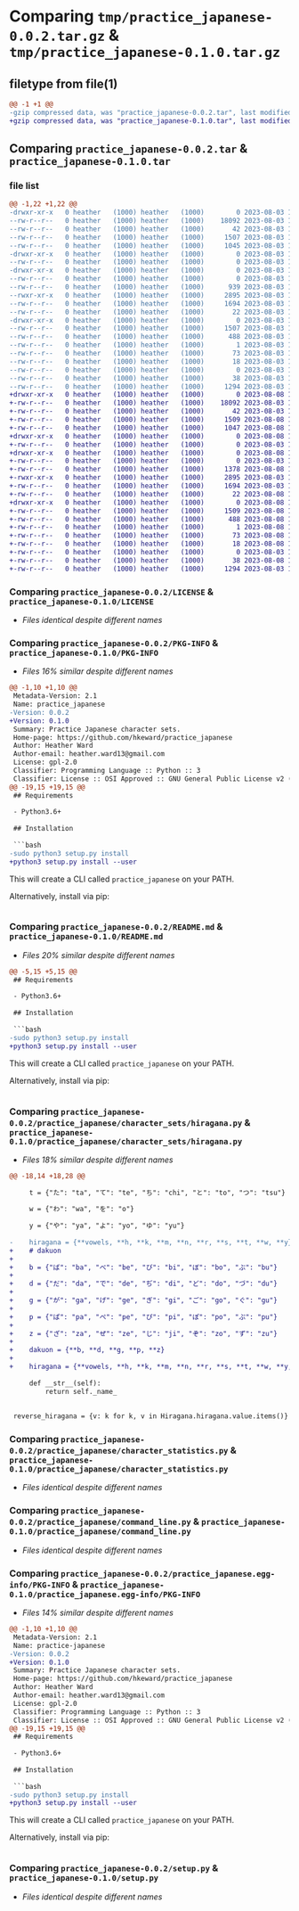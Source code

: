 # Comparing `tmp/practice_japanese-0.0.2.tar.gz` & `tmp/practice_japanese-0.1.0.tar.gz`

## filetype from file(1)

```diff
@@ -1 +1 @@
-gzip compressed data, was "practice_japanese-0.0.2.tar", last modified: Thu Aug  3 13:52:01 2023, max compression
+gzip compressed data, was "practice_japanese-0.1.0.tar", last modified: Tue Aug  8 12:39:00 2023, max compression
```

## Comparing `practice_japanese-0.0.2.tar` & `practice_japanese-0.1.0.tar`

### file list

```diff
@@ -1,22 +1,22 @@
-drwxr-xr-x   0 heather   (1000) heather   (1000)        0 2023-08-03 13:52:01.095422 practice_japanese-0.0.2/
--rw-r--r--   0 heather   (1000) heather   (1000)    18092 2023-08-03 13:07:05.000000 practice_japanese-0.0.2/LICENSE
--rw-r--r--   0 heather   (1000) heather   (1000)       42 2023-08-03 13:44:43.000000 practice_japanese-0.0.2/MANIFEST.in
--rw-r--r--   0 heather   (1000) heather   (1000)     1507 2023-08-03 13:52:01.095422 practice_japanese-0.0.2/PKG-INFO
--rw-r--r--   0 heather   (1000) heather   (1000)     1045 2023-08-03 13:35:58.000000 practice_japanese-0.0.2/README.md
-drwxr-xr-x   0 heather   (1000) heather   (1000)        0 2023-08-03 13:52:01.095422 practice_japanese-0.0.2/practice_japanese/
--rw-r--r--   0 heather   (1000) heather   (1000)        0 2023-08-03 13:07:41.000000 practice_japanese-0.0.2/practice_japanese/__init__.py
-drwxr-xr-x   0 heather   (1000) heather   (1000)        0 2023-08-03 13:52:01.095422 practice_japanese-0.0.2/practice_japanese/character_sets/
--rw-r--r--   0 heather   (1000) heather   (1000)        0 2023-08-03 13:07:41.000000 practice_japanese-0.0.2/practice_japanese/character_sets/__init__.py
--rw-r--r--   0 heather   (1000) heather   (1000)      939 2023-08-03 13:14:07.000000 practice_japanese-0.0.2/practice_japanese/character_sets/hiragana.py
--rwxr-xr-x   0 heather   (1000) heather   (1000)     2895 2023-08-03 13:11:11.000000 practice_japanese-0.0.2/practice_japanese/character_statistics.py
--rw-r--r--   0 heather   (1000) heather   (1000)     1694 2023-08-03 13:50:05.000000 practice_japanese-0.0.2/practice_japanese/command_line.py
--rw-r--r--   0 heather   (1000) heather   (1000)       22 2023-08-03 13:51:06.000000 practice_japanese-0.0.2/practice_japanese/version.py
-drwxr-xr-x   0 heather   (1000) heather   (1000)        0 2023-08-03 13:52:01.095422 practice_japanese-0.0.2/practice_japanese.egg-info/
--rw-r--r--   0 heather   (1000) heather   (1000)     1507 2023-08-03 13:52:01.000000 practice_japanese-0.0.2/practice_japanese.egg-info/PKG-INFO
--rw-r--r--   0 heather   (1000) heather   (1000)      488 2023-08-03 13:52:01.000000 practice_japanese-0.0.2/practice_japanese.egg-info/SOURCES.txt
--rw-r--r--   0 heather   (1000) heather   (1000)        1 2023-08-03 13:52:01.000000 practice_japanese-0.0.2/practice_japanese.egg-info/dependency_links.txt
--rw-r--r--   0 heather   (1000) heather   (1000)       73 2023-08-03 13:52:01.000000 practice_japanese-0.0.2/practice_japanese.egg-info/entry_points.txt
--rw-r--r--   0 heather   (1000) heather   (1000)       18 2023-08-03 13:52:01.000000 practice_japanese-0.0.2/practice_japanese.egg-info/top_level.txt
--rw-r--r--   0 heather   (1000) heather   (1000)        0 2023-08-03 13:43:25.000000 practice_japanese-0.0.2/requirements.txt
--rw-r--r--   0 heather   (1000) heather   (1000)       38 2023-08-03 13:52:01.095422 practice_japanese-0.0.2/setup.cfg
--rw-r--r--   0 heather   (1000) heather   (1000)     1294 2023-08-03 13:44:04.000000 practice_japanese-0.0.2/setup.py
+drwxr-xr-x   0 heather   (1000) heather   (1000)        0 2023-08-08 12:39:00.457477 practice_japanese-0.1.0/
+-rw-r--r--   0 heather   (1000) heather   (1000)    18092 2023-08-03 13:07:05.000000 practice_japanese-0.1.0/LICENSE
+-rw-r--r--   0 heather   (1000) heather   (1000)       42 2023-08-03 13:44:43.000000 practice_japanese-0.1.0/MANIFEST.in
+-rw-r--r--   0 heather   (1000) heather   (1000)     1509 2023-08-08 12:39:00.457477 practice_japanese-0.1.0/PKG-INFO
+-rw-r--r--   0 heather   (1000) heather   (1000)     1047 2023-08-08 12:36:17.000000 practice_japanese-0.1.0/README.md
+drwxr-xr-x   0 heather   (1000) heather   (1000)        0 2023-08-08 12:39:00.453477 practice_japanese-0.1.0/practice_japanese/
+-rw-r--r--   0 heather   (1000) heather   (1000)        0 2023-08-03 13:07:41.000000 practice_japanese-0.1.0/practice_japanese/__init__.py
+drwxr-xr-x   0 heather   (1000) heather   (1000)        0 2023-08-08 12:39:00.457477 practice_japanese-0.1.0/practice_japanese/character_sets/
+-rw-r--r--   0 heather   (1000) heather   (1000)        0 2023-08-03 13:07:41.000000 practice_japanese-0.1.0/practice_japanese/character_sets/__init__.py
+-rw-r--r--   0 heather   (1000) heather   (1000)     1378 2023-08-08 12:37:18.000000 practice_japanese-0.1.0/practice_japanese/character_sets/hiragana.py
+-rwxr-xr-x   0 heather   (1000) heather   (1000)     2895 2023-08-03 13:11:11.000000 practice_japanese-0.1.0/practice_japanese/character_statistics.py
+-rw-r--r--   0 heather   (1000) heather   (1000)     1694 2023-08-03 13:50:05.000000 practice_japanese-0.1.0/practice_japanese/command_line.py
+-rw-r--r--   0 heather   (1000) heather   (1000)       22 2023-08-08 12:37:18.000000 practice_japanese-0.1.0/practice_japanese/version.py
+drwxr-xr-x   0 heather   (1000) heather   (1000)        0 2023-08-08 12:39:00.457477 practice_japanese-0.1.0/practice_japanese.egg-info/
+-rw-r--r--   0 heather   (1000) heather   (1000)     1509 2023-08-08 12:39:00.000000 practice_japanese-0.1.0/practice_japanese.egg-info/PKG-INFO
+-rw-r--r--   0 heather   (1000) heather   (1000)      488 2023-08-08 12:39:00.000000 practice_japanese-0.1.0/practice_japanese.egg-info/SOURCES.txt
+-rw-r--r--   0 heather   (1000) heather   (1000)        1 2023-08-08 12:39:00.000000 practice_japanese-0.1.0/practice_japanese.egg-info/dependency_links.txt
+-rw-r--r--   0 heather   (1000) heather   (1000)       73 2023-08-08 12:39:00.000000 practice_japanese-0.1.0/practice_japanese.egg-info/entry_points.txt
+-rw-r--r--   0 heather   (1000) heather   (1000)       18 2023-08-08 12:39:00.000000 practice_japanese-0.1.0/practice_japanese.egg-info/top_level.txt
+-rw-r--r--   0 heather   (1000) heather   (1000)        0 2023-08-03 13:43:25.000000 practice_japanese-0.1.0/requirements.txt
+-rw-r--r--   0 heather   (1000) heather   (1000)       38 2023-08-08 12:39:00.457477 practice_japanese-0.1.0/setup.cfg
+-rw-r--r--   0 heather   (1000) heather   (1000)     1294 2023-08-03 13:44:04.000000 practice_japanese-0.1.0/setup.py
```

### Comparing `practice_japanese-0.0.2/LICENSE` & `practice_japanese-0.1.0/LICENSE`

 * *Files identical despite different names*

### Comparing `practice_japanese-0.0.2/PKG-INFO` & `practice_japanese-0.1.0/PKG-INFO`

 * *Files 16% similar despite different names*

```diff
@@ -1,10 +1,10 @@
 Metadata-Version: 2.1
 Name: practice_japanese
-Version: 0.0.2
+Version: 0.1.0
 Summary: Practice Japanese character sets.
 Home-page: https://github.com/hkeward/practice_japanese
 Author: Heather Ward
 Author-email: heather.ward13@gmail.com
 License: gpl-2.0
 Classifier: Programming Language :: Python :: 3
 Classifier: License :: OSI Approved :: GNU General Public License v2 (GPLv2)
@@ -19,15 +19,15 @@
 ## Requirements
 
 - Python3.6+
 
 ## Installation
 
 ```bash
-sudo python3 setup.py install
+python3 setup.py install --user
 ```
 
 This will create a CLI called `practice_japanese` on your PATH.
 
 Alternatively, install via pip:
 
 ```bash
```

### Comparing `practice_japanese-0.0.2/README.md` & `practice_japanese-0.1.0/README.md`

 * *Files 20% similar despite different names*

```diff
@@ -5,15 +5,15 @@
 ## Requirements
 
 - Python3.6+
 
 ## Installation
 
 ```bash
-sudo python3 setup.py install
+python3 setup.py install --user
 ```
 
 This will create a CLI called `practice_japanese` on your PATH.
 
 Alternatively, install via pip:
 
 ```bash
```

### Comparing `practice_japanese-0.0.2/practice_japanese/character_sets/hiragana.py` & `practice_japanese-0.1.0/practice_japanese/character_sets/hiragana.py`

 * *Files 18% similar despite different names*

```diff
@@ -18,14 +18,28 @@
 
     t = {"た": "ta", "て": "te", "ち": "chi", "と": "to", "つ": "tsu"}
 
     w = {"わ": "wa", "を": "o"}
 
     y = {"や": "ya", "よ": "yo", "ゆ": "yu"}
 
-    hiragana = {**vowels, **h, **k, **m, **n, **r, **s, **t, **w, **y}
+    # dakuon
+
+    b = {"ば": "ba", "べ": "be", "び": "bi", "ぼ": "bo", "ぶ": "bu"}
+
+    d = {"だ": "da", "で": "de", "ぢ": "di", "ど": "do", "づ": "du"}
+
+    g = {"が": "ga", "げ": "ge", "ぎ": "gi", "ご": "go", "ぐ": "gu"}
+
+    p = {"ぱ": "pa", "ぺ": "pe", "ぴ": "pi", "ぽ": "po", "ぷ": "pu"}
+
+    z = {"ざ": "za", "ぜ": "ze", "じ": "ji", "ぞ": "zo", "ず": "zu"}
+
+    dakuon = {**b, **d, **g, **p, **z}
+
+    hiragana = {**vowels, **h, **k, **m, **n, **r, **s, **t, **w, **y, **dakuon}
 
     def __str__(self):
         return self._name_
 
 
 reverse_hiragana = {v: k for k, v in Hiragana.hiragana.value.items()}
```

### Comparing `practice_japanese-0.0.2/practice_japanese/character_statistics.py` & `practice_japanese-0.1.0/practice_japanese/character_statistics.py`

 * *Files identical despite different names*

### Comparing `practice_japanese-0.0.2/practice_japanese/command_line.py` & `practice_japanese-0.1.0/practice_japanese/command_line.py`

 * *Files identical despite different names*

### Comparing `practice_japanese-0.0.2/practice_japanese.egg-info/PKG-INFO` & `practice_japanese-0.1.0/practice_japanese.egg-info/PKG-INFO`

 * *Files 14% similar despite different names*

```diff
@@ -1,10 +1,10 @@
 Metadata-Version: 2.1
 Name: practice-japanese
-Version: 0.0.2
+Version: 0.1.0
 Summary: Practice Japanese character sets.
 Home-page: https://github.com/hkeward/practice_japanese
 Author: Heather Ward
 Author-email: heather.ward13@gmail.com
 License: gpl-2.0
 Classifier: Programming Language :: Python :: 3
 Classifier: License :: OSI Approved :: GNU General Public License v2 (GPLv2)
@@ -19,15 +19,15 @@
 ## Requirements
 
 - Python3.6+
 
 ## Installation
 
 ```bash
-sudo python3 setup.py install
+python3 setup.py install --user
 ```
 
 This will create a CLI called `practice_japanese` on your PATH.
 
 Alternatively, install via pip:
 
 ```bash
```

### Comparing `practice_japanese-0.0.2/setup.py` & `practice_japanese-0.1.0/setup.py`

 * *Files identical despite different names*

